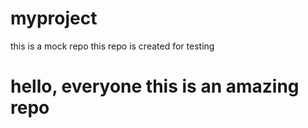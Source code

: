 # myproject
this is a mock repo
this repo is created for testing
<h1>hello, everyone this is an amazing repo</h1>
